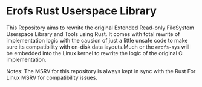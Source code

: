 # Erofs Rust Userspace Library

This Repository aims to rewrite the original Extended Read-only FileSystem Userspace Library and Tools using Rust. It comes with total rewrite of implementation logic with the causion of just a little unsafe code to make sure its compatibility with on-disk data layouts.Much or the `erofs-sys` will be embedded into the Linux kernel to rewrite the logic of the original C implementation.

Notes: The MSRV for this repository is always kept in sync with the Rust For Linux MSRV for compatibility issues.
